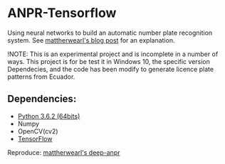 # ANPR-Tensorflow

Using neural networks to build an automatic number plate recognition system. See [mattherwearl's blog post](http://matthewearl.github.io/2016/05/06/cnn-anpr/) for an explanation.

!NOTE:  This is an experimental project and is incomplete in a number of ways. This project is for be test it in Windows 10, the specific version Dependecies, and the code has been modify to generate licence plate patterns from Ecuador.

## Dependencies:

* [Python 3.6.2 (64bits)](https://www.python.org/downloads/release/python-362/)
* Numpy
* OpenCV(cv2)
* [TensorFlow](https://www.tensorflow.org/install/install_windows)






Reproduce: [mattherwearl's deep-anpr](https://github.com/matthewearl/deep-anpr)
